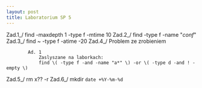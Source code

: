 ```yaml
---
layout: post
title: Laboratorium SP 5
---
```


Zad.1_/
		find -maxdepth 1 -type f -mtime 10
Zad.2_/
		find -type f -name "*conf*" 
Zad.3_/
		find ~  -type f -atime -20
Zad.4_/
		Problem ze zrobieniem
		
			Ad. 1
				Zaslyszane na laborkach:
				find \( -type f -and -name "a*" \) -or \( -type d -and ! -empty \)	
Zad.5_/
		rm x?? -r
Zad.6_/
		mkdir `date +%Y-%m-%d`
